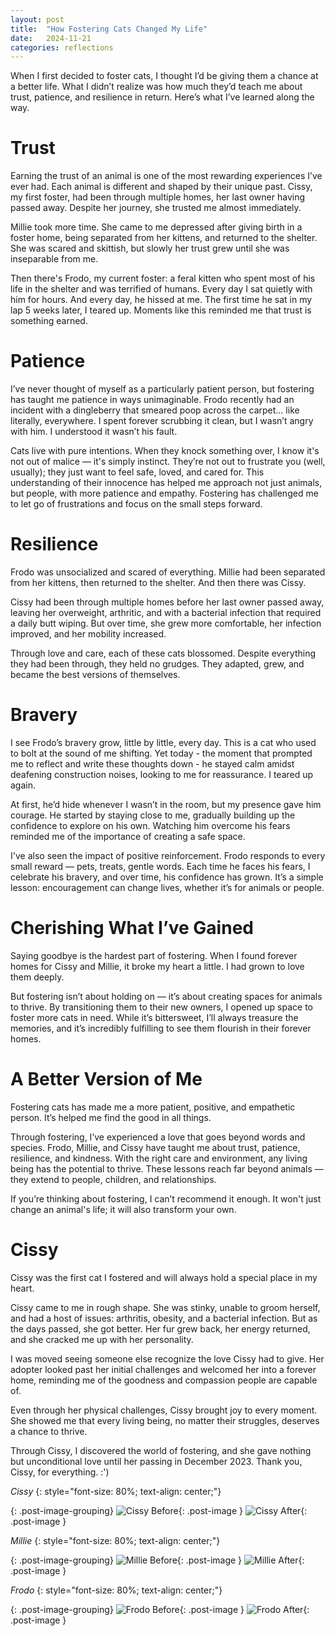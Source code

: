 ```yaml
---
layout: post
title:  "How Fostering Cats Changed My Life"
date:   2024-11-21
categories: reflections
---
```


When I first decided to foster cats, I thought I’d be giving them a chance at a better life. What I didn’t realize was how much they’d teach me about trust, patience, and resilience in return. Here’s what I’ve learned along the way.

# Trust
Earning the trust of an animal is one of the most rewarding experiences I’ve ever had. Each animal is different and shaped by their unique past. Cissy, my first foster, had been through multiple homes, her last owner having passed away. Despite her journey, she trusted me almost immediately.

Millie took more time. She came to me depressed after giving birth in a foster home, being separated from her kittens, and returned to the shelter. She was scared and skittish, but slowly her trust grew until she was inseparable from me.

Then there's Frodo, my current foster: a feral kitten who spent most of his life in the shelter and was terrified of humans. Every day I sat quietly with him for hours. And every day, he hissed at me. The first time he sat in my lap 5 weeks later, I teared up. Moments like this reminded me that trust is something earned.

# Patience
I’ve never thought of myself as a particularly patient person, but fostering has taught me patience in ways unimaginable. Frodo recently had an incident with a dingleberry that smeared poop across the carpet... like literally, everywhere. I spent forever scrubbing it clean, but I wasn’t angry with him. I understood it wasn’t his fault.

Cats live with pure intentions. When they knock something over, I know it's not out of malice — it's simply instinct. They’re not out to frustrate you (well, usually); they just want to feel safe, loved, and cared for. This understanding of their innocence has helped me approach not just animals, but people, with more patience and empathy. Fostering has challenged me to let go of frustrations and focus on the small steps forward.

# Resilience
Frodo was unsocialized and scared of everything. Millie had been separated from her kittens, then returned to the shelter. And then there was Cissy.

Cissy had been through multiple homes before her last owner passed away, leaving her overweight, arthritic, and with a bacterial infection that required a daily butt wiping. But over time, she grew more comfortable, her infection improved, and her mobility increased.

Through love and care, each of these cats blossomed. Despite everything they had been through, they held no grudges. They adapted, grew, and became the best versions of themselves.


# Bravery 
I see Frodo’s bravery grow, little by little, every day. This is a cat who used to bolt at the sound of me shifting. Yet today - the moment that prompted me to reflect and write these thoughts down - he stayed calm amidst deafening construction noises, looking to me for reassurance. I teared up again.

At first, he’d hide whenever I wasn’t in the room, but my presence gave him courage. He started by staying close to me, gradually building up the confidence to explore on his own. Watching him overcome his fears reminded me of the importance of creating a safe space.

I've also seen the impact of positive reinforcement. Frodo responds to every small reward — pets, treats, gentle words. Each time he faces his fears, I celebrate his bravery, and over time, his confidence has grown. It’s a simple lesson: encouragement can change lives, whether it’s for animals or people.


# Cherishing What I’ve Gained
Saying goodbye is the hardest part of fostering. When I found forever homes for Cissy and Millie, it broke my heart a little. I had grown to love them deeply.

But fostering isn’t about holding on — it’s about creating spaces for animals to thrive. By transitioning them to their new owners, I opened up space to foster more cats in need. While it’s bittersweet, I’ll always treasure the memories, and it’s incredibly fulfilling to see them flourish in their forever homes.

# A Better Version of Me
Fostering cats has made me a more patient, positive, and empathetic person. It’s helped me find the good in all things.

Through fostering, I’ve experienced a love that goes beyond words and species. Frodo, Millie, and Cissy have taught me about trust, patience, resilience, and kindness. With the right care and environment, any living being has the potential to thrive. These lessons reach far beyond animals — they extend to people, children, and relationships.

If you’re thinking about fostering, I can’t recommend it enough. It won't just change an animal's life; it will also transform your own.

# Cissy
Cissy was the first cat I fostered and will always hold a special place in my heart. 

Cissy came to me in rough shape. She was stinky, unable to groom herself, and had a host of issues: arthritis, obesity, and a bacterial infection. But as the days passed, she got better. Her fur grew back, her energy returned, and she cracked me up with her personality. 

I was moved seeing someone else recognize the love Cissy had to give. Her adopter looked past her initial challenges and welcomed her into a forever home, reminding me of the goodness and compassion people are capable of.

Even through her physical challenges, Cissy brought joy to every moment. She showed me that every living being, no matter their struggles, deserves a chance to thrive.

Through Cissy, I discovered the world of fostering, and she gave nothing but unconditional love until her passing in December 2023. Thank you, Cissy, for everything. :')


*Cissy*
{: style="font-size: 80%; text-align: center;"}

{: .post-image-grouping}
![Cissy Before](/assets/images/2024-11-21-how-fostering-cats-changed-my-life/Cissy-before.jpeg){: .post-image }
![Cissy After](/assets/images/2024-11-21-how-fostering-cats-changed-my-life/Cissy-after.JPG){: .post-image }

*Millie*
{: style="font-size: 80%; text-align: center;"}

{: .post-image-grouping}
![Millie Before](/assets/images/2024-11-21-how-fostering-cats-changed-my-life/Millie-before.jpeg){: .post-image }
![Millie After](/assets/images/2024-11-21-how-fostering-cats-changed-my-life/Millie-after.jpeg){: .post-image }

*Frodo*
{: style="font-size: 80%; text-align: center;"}

{: .post-image-grouping}
![Frodo Before](/assets/images/2024-11-21-how-fostering-cats-changed-my-life/Frodo-before.jpeg){: .post-image }
![Frodo After](/assets/images/2024-11-21-how-fostering-cats-changed-my-life/Frodo-after.jpeg){: .post-image }

